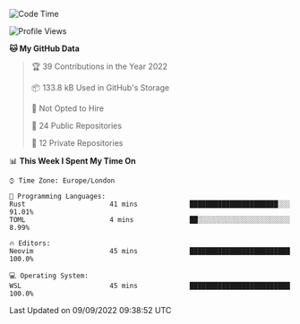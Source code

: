 <!--START_SECTION:waka-->
![Code Time](http://img.shields.io/badge/Code%20Time-225%20hrs%202%20mins-blue)

![Profile Views](http://img.shields.io/badge/Profile%20Views-0-blue)

**🐱 My GitHub Data** 

> 🏆 39 Contributions in the Year 2022
 > 
> 📦 133.8 kB Used in GitHub's Storage 
 > 
> 🚫 Not Opted to Hire
 > 
> 📜 24 Public Repositories 
 > 
> 🔑 12 Private Repositories  
 > 
📊 **This Week I Spent My Time On** 

```text
⌚︎ Time Zone: Europe/London

💬 Programming Languages: 
Rust                     41 mins             ██████████████████████░░░   91.01% 
TOML                     4 mins              ██░░░░░░░░░░░░░░░░░░░░░░░   8.99%

🔥 Editors: 
Neovim                   45 mins             █████████████████████████   100.0%

💻 Operating System: 
WSL                      45 mins             █████████████████████████   100.0%

```


 Last Updated on 09/09/2022 09:38:52 UTC
<!--END_SECTION:waka-->
